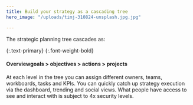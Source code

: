 ```yaml
---
title: Build your strategy as a cascading tree
hero_image: "/uploads/timj-310824-unsplash.jpg.jpg"

---
```

The strategic planning tree cascades as:

{:.text-primary}
{:.font-weight-bold}
#### Overviewgoals > objectives > actions > projects

At each level in the tree you can assign different owners, teams, workboards, tasks and KPIs. You can quickly catch up strategy execution via the dashboard, trending and social views. What people have access to see and interact with is subject to 4x security levels.